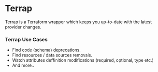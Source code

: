 # Terrap
Terrap is a Terraform wrapper which keeps you up-to-date with the latest provider changes.

### Terrap Use Cases
* Find code (schema) deprecations.
* Find resources / data sources removals.
* Watch attributes deffinition modifications (required, optional, type etc.)
* And more..